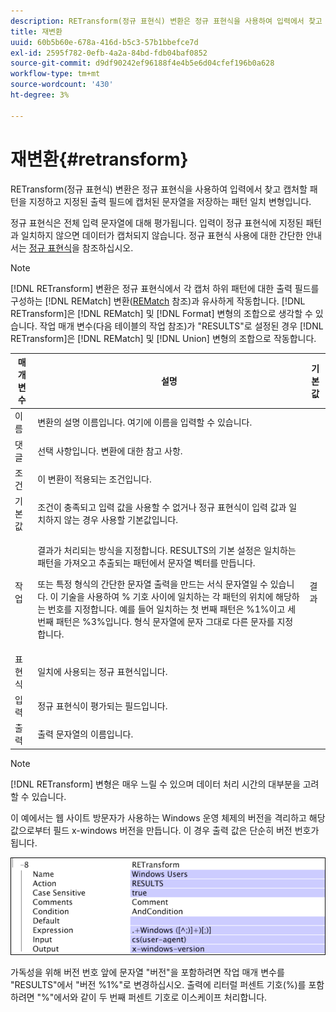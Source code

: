 ```yaml
---
description: RETransform(정규 표현식) 변환은 정규 표현식을 사용하여 입력에서 찾고 캡처할 패턴을 지정하고 지정된 출력 필드에 캡처된 문자열을 저장하는 패턴 일치 변형입니다.
title: 재변환
uuid: 60b5b60e-678a-416d-b5c3-57b1bbefce7d
exl-id: 2595f782-0efb-4a2a-84bd-fdb04baf0852
source-git-commit: d9df90242ef96188f4e4b5e6d04cfef196b0a628
workflow-type: tm+mt
source-wordcount: '430'
ht-degree: 3%

---
```


# 재변환{#retransform}

RETransform(정규 표현식) 변환은 정규 표현식을 사용하여 입력에서 찾고 캡처할 패턴을 지정하고 지정된 출력 필드에 캡처된 문자열을 저장하는 패턴 일치 변형입니다.

정규 표현식은 전체 입력 문자열에 대해 평가됩니다. 입력이 정규 표현식에 지정된 패턴과 일치하지 않으면 데이터가 캡처되지 않습니다. 정규 표현식 사용에 대한 간단한 안내서는 [정규 표현식](../../../../../home/c-dataset-const-proc/c-reg-exp.md#concept-070077baa419475094ef0469e92c5b9c)을 참조하십시오.

>[!NOTE]
>
>[!DNL RETransform] 변환은 정규 표현식에서 각 캡처 하위 패턴에 대한 출력 필드를 구성하는 [!DNL REMatch] 변환([REMatch](../../../../../home/c-dataset-const-proc/c-data-trans/c-transf-types/c-standard-transf/c-rematch.md#concept-7f0b1caad1df46aabef4448f88261a8e) 참조)과 유사하게 작동합니다. [!DNL RETransform]은 [!DNL REMatch] 및 [!DNL Format] 변형의 조합으로 생각할 수 있습니다. 작업 매개 변수(다음 테이블의 작업 참조)가 &quot;RESULTS&quot;로 설정된 경우 [!DNL RETransform]은 [!DNL REMatch] 및 [!DNL Union] 변형의 조합으로 작동합니다.

<table id="table_51B7342E6A5E4E31913BD0F6A6ACC424"> 
 <thead> 
  <tr> 
   <th colname="col1" class="entry"> 매개 변수 </th> 
   <th colname="col2" class="entry"> 설명 </th> 
   <th colname="col3" class="entry"> 기본값 </th> 
  </tr> 
 </thead>
 <tbody> 
  <tr> 
   <td colname="col1"> 이름 </td> 
   <td colname="col2"> 변환의 설명 이름입니다. 여기에 이름을 입력할 수 있습니다. </td> 
   <td colname="col3"></td> 
  </tr> 
  <tr> 
   <td colname="col1"> 댓글 </td> 
   <td colname="col2"> 선택 사항입니다. 변환에 대한 참고 사항. </td> 
   <td colname="col3"></td> 
  </tr> 
  <tr> 
   <td colname="col1"> 조건 </td> 
   <td colname="col2"> 이 변환이 적용되는 조건입니다. </td> 
   <td colname="col3"></td> 
  </tr> 
  <tr> 
   <td colname="col1"> 기본값 </td> 
   <td colname="col2"> 조건이 충족되고 입력 값을 사용할 수 없거나 정규 표현식이 입력 값과 일치하지 않는 경우 사용할 기본값입니다. </td> 
   <td colname="col3"></td> 
  </tr> 
  <tr> 
   <td colname="col1"> 작업 </td> 
   <td colname="col2"> <p>결과가 처리되는 방식을 지정합니다. RESULTS의 기본 설정은 일치하는 패턴을 가져오고 추출되는 패턴에서 문자열 벡터를 만듭니다. </p> <p> 또는 특정 형식의 간단한 문자열 출력을 만드는 서식 문자열일 수 있습니다. 이 기술을 사용하여 % 기호 사이에 일치하는 각 패턴의 위치에 해당하는 번호를 지정합니다. 예를 들어 일치하는 첫 번째 패턴은 %1%이고 세 번째 패턴은 %3%입니다. 형식 문자열에 문자 그대로 다른 문자를 지정합니다. </p> </td> 
   <td colname="col3"> 결과 </td> 
  </tr> 
  <tr> 
   <td colname="col1"> 표현식 </td> 
   <td colname="col2"> 일치에 사용되는 정규 표현식입니다. </td> 
   <td colname="col3"></td> 
  </tr> 
  <tr> 
   <td colname="col1"> 입력 </td> 
   <td colname="col2"> 정규 표현식이 평가되는 필드입니다. </td> 
   <td colname="col3"></td> 
  </tr> 
  <tr> 
   <td colname="col1"> 출력 </td> 
   <td colname="col2"> 출력 문자열의 이름입니다. </td> 
   <td colname="col3"></td> 
  </tr> 
 </tbody> 
</table>

>[!NOTE]
>
>[!DNL RETransform] 변형은 매우 느릴 수 있으며 데이터 처리 시간의 대부분을 고려할 수 있습니다.

이 예에서는 웹 사이트 방문자가 사용하는 Windows 운영 체제의 버전을 격리하고 해당 값으로부터 필드 x-windows 버전을 만듭니다. 이 경우 출력 값은 단순히 버전 번호가 됩니다.

![](assets/cfg_TransformationType_RegularExpression.png)

가독성을 위해 버전 번호 앞에 문자열 &quot;버전&quot;을 포함하려면 작업 매개 변수를 &quot;RESULTS&quot;에서 &quot;버전 %1%&quot;로 변경하십시오. 출력에 리터럴 퍼센트 기호(%)를 포함하려면 &quot;%&quot;에서와 같이 두 번째 퍼센트 기호로 이스케이프 처리합니다.

